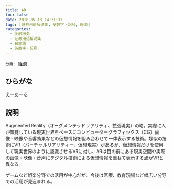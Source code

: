```yaml
---
title: AR
toc: false
date: 2018-05-18 14:31:37
tags: [证券用语解说集, 英数字・記号, 経済]
categories:
  - 金融服务
  - 证券用语解说集
  - 日本語
  - 英数字・記号
---
```


`分類：` [経済](/tags/経済/)

## ひらがな

えーあーる

## 説明

Augmented Reality（オーグメンテッドリアリティ、拡張現実）の略。実際に人が知覚している現実世界をベースにコンピューターグラフィックス（CG）画像・映像や音響効果などの仮想情報を組み合わせて一体表示する技術。類似の技術にVR（バーチャルリアリティー、仮想現実）があるが、仮想情報だけを使用して現実世界のように認識させるVRに対し、ARは目の前にある現実空間や実際の画像・映像・音声にデジタル技術による仮想情報を重ねて表示する点がVRと異なる。

ゲームなど娯楽分野での活用が中心だが、今後は医療、教育現場など幅広い分野での活用が見込まれる。
